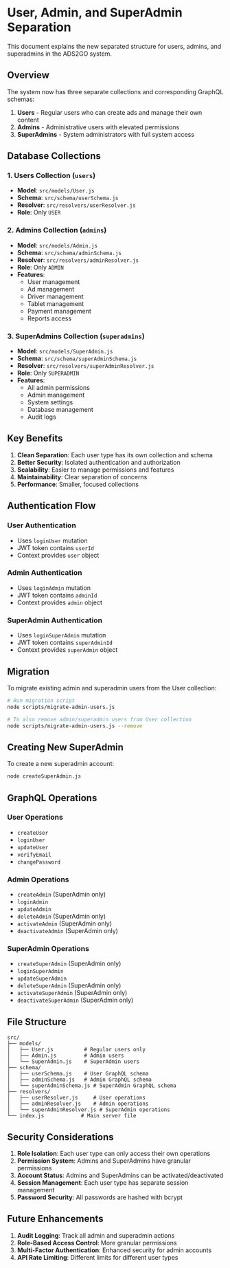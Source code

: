 # User, Admin, and SuperAdmin Separation

This document explains the new separated structure for users, admins, and superadmins in the ADS2GO system.

## Overview

The system now has three separate collections and corresponding GraphQL schemas:

1. **Users** - Regular users who can create ads and manage their own content
2. **Admins** - Administrative users with elevated permissions
3. **SuperAdmins** - System administrators with full system access

## Database Collections

### 1. Users Collection (`users`)
- **Model**: `src/models/User.js`
- **Schema**: `src/schema/userSchema.js`
- **Resolver**: `src/resolvers/userResolver.js`
- **Role**: Only `USER`

### 2. Admins Collection (`admins`)
- **Model**: `src/models/Admin.js`
- **Schema**: `src/schema/adminSchema.js`
- **Resolver**: `src/resolvers/adminResolver.js`
- **Role**: Only `ADMIN`
- **Features**:
  - User management
  - Ad management
  - Driver management
  - Tablet management
  - Payment management
  - Reports access

### 3. SuperAdmins Collection (`superadmins`)
- **Model**: `src/models/SuperAdmin.js`
- **Schema**: `src/schema/superAdminSchema.js`
- **Resolver**: `src/resolvers/superAdminResolver.js`
- **Role**: Only `SUPERADMIN`
- **Features**:
  - All admin permissions
  - Admin management
  - System settings
  - Database management
  - Audit logs

## Key Benefits

1. **Clean Separation**: Each user type has its own collection and schema
2. **Better Security**: Isolated authentication and authorization
3. **Scalability**: Easier to manage permissions and features
4. **Maintainability**: Clear separation of concerns
5. **Performance**: Smaller, focused collections

## Authentication Flow

### User Authentication
- Uses `loginUser` mutation
- JWT token contains `userId`
- Context provides `user` object

### Admin Authentication
- Uses `loginAdmin` mutation
- JWT token contains `adminId`
- Context provides `admin` object

### SuperAdmin Authentication
- Uses `loginSuperAdmin` mutation
- JWT token contains `superAdminId`
- Context provides `superAdmin` object

## Migration

To migrate existing admin and superadmin users from the User collection:

```bash
# Run migration script
node scripts/migrate-admin-users.js

# To also remove admin/superadmin users from User collection
node scripts/migrate-admin-users.js --remove
```

## Creating New SuperAdmin

To create a new superadmin account:

```bash
node createSuperAdmin.js
```

## GraphQL Operations

### User Operations
- `createUser`
- `loginUser`
- `updateUser`
- `verifyEmail`
- `changePassword`

### Admin Operations
- `createAdmin` (SuperAdmin only)
- `loginAdmin`
- `updateAdmin`
- `deleteAdmin` (SuperAdmin only)
- `activateAdmin` (SuperAdmin only)
- `deactivateAdmin` (SuperAdmin only)

### SuperAdmin Operations
- `createSuperAdmin` (SuperAdmin only)
- `loginSuperAdmin`
- `updateSuperAdmin`
- `deleteSuperAdmin` (SuperAdmin only)
- `activateSuperAdmin` (SuperAdmin only)
- `deactivateSuperAdmin` (SuperAdmin only)

## File Structure

```
src/
├── models/
│   ├── User.js          # Regular users only
│   ├── Admin.js         # Admin users
│   └── SuperAdmin.js    # SuperAdmin users
├── schema/
│   ├── userSchema.js    # User GraphQL schema
│   ├── adminSchema.js   # Admin GraphQL schema
│   └── superAdminSchema.js # SuperAdmin GraphQL schema
├── resolvers/
│   ├── userResolver.js     # User operations
│   ├── adminResolver.js    # Admin operations
│   └── superAdminResolver.js # SuperAdmin operations
└── index.js            # Main server file
```

## Security Considerations

1. **Role Isolation**: Each user type can only access their own operations
2. **Permission System**: Admins and SuperAdmins have granular permissions
3. **Account Status**: Admins and SuperAdmins can be activated/deactivated
4. **Session Management**: Each user type has separate session management
5. **Password Security**: All passwords are hashed with bcrypt

## Future Enhancements

1. **Audit Logging**: Track all admin and superadmin actions
2. **Role-Based Access Control**: More granular permissions
3. **Multi-Factor Authentication**: Enhanced security for admin accounts
4. **API Rate Limiting**: Different limits for different user types
